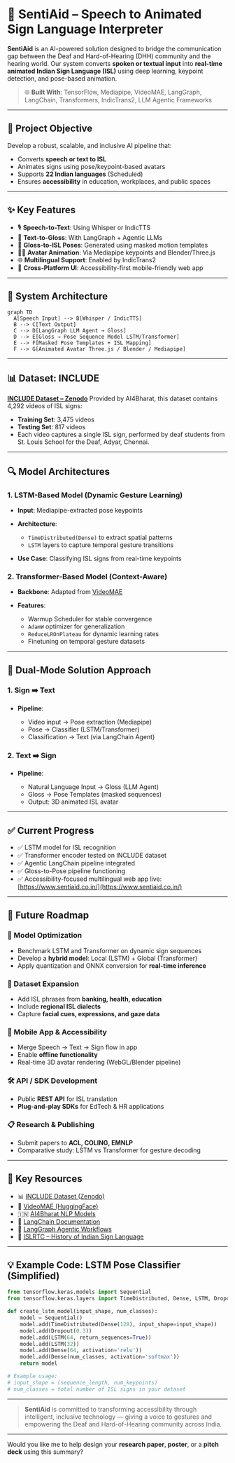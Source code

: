 # 🧠 SentiAid – Speech to Animated Sign Language Interpreter

**SentiAid** is an AI-powered solution designed to bridge the communication gap between the Deaf and Hard-of-Hearing (DHH) community and the hearing world. Our system converts **spoken or textual input** into **real-time animated Indian Sign Language (ISL)** using deep learning, keypoint detection, and pose-based animation.

> 🌐 **Built With**: TensorFlow, Mediapipe, VideoMAE, LangGraph, LangChain, Transformers, IndicTrans2, LLM Agentic Frameworks

---

## 🚀 Project Objective

Develop a robust, scalable, and inclusive AI pipeline that:

* Converts **speech or text to ISL**
* Animates signs using pose/keypoint-based avatars
* Supports **22 Indian languages** (Scheduled)
* Ensures **accessibility** in education, workplaces, and public spaces

---

## ✨ Key Features

* 🎙️ **Speech-to-Text**: Using Whisper or IndicTTS
* 📝 **Text-to-Gloss**: With LangGraph + Agentic LLMs
* 🔁 **Gloss-to-ISL Poses**: Generated using masked motion templates
* 🧍‍♂️ **Avatar Animation**: Via Mediapipe keypoints and Blender/Three.js
* 🌐 **Multilingual Support**: Enabled by IndicTrans2
* 📱 **Cross-Platform UI**: Accessibility-first mobile-friendly web app

---

## 🧠 System Architecture

```mermaid
graph TD
  A[Speech Input] --> B[Whisper / IndicTTS]
  B --> C[Text Output]
  C --> D[LangGraph LLM Agent → Gloss]
  D --> E[Gloss → Pose Sequence Model LSTM/Transformer]
  E --> F[Masked Pose Templates + ISL Mapping]
  F --> G[Animated Avatar Three.js / Blender / Mediapipe]
```

---

## 📊 Dataset: INCLUDE

**[INCLUDE Dataset – Zenodo](https://zenodo.org/records/4010759)**
Provided by AI4Bharat, this dataset contains 4,292 videos of ISL signs:

* **Training Set**: 3,475 videos
* **Testing Set**: 817 videos
* Each video captures a single ISL sign, performed by deaf students from St. Louis School for the Deaf, Adyar, Chennai.

---

## 🔍 Model Architectures

### 1. **LSTM-Based Model** (Dynamic Gesture Learning)

* **Input**: Mediapipe-extracted pose keypoints
* **Architecture**:

  * `TimeDistributed(Dense)` to extract spatial patterns
  * `LSTM` layers to capture temporal gesture transitions
* **Use Case**: Classifying ISL signs from real-time keypoints

### 2. **Transformer-Based Model** (Context-Aware)

* **Backbone**: Adapted from [VideoMAE](https://arxiv.org/abs/2203.12602)
* **Features**:

  * Warmup Scheduler for stable convergence
  * `AdamW` optimizer for generalization
  * `ReduceLROnPlateau` for dynamic learning rates
  * Finetuning on temporal gesture datasets

---

## 🎯 Dual-Mode Solution Approach

### 1. **Sign ➡️ Text**

* **Pipeline**:

  * Video input → Pose extraction (Mediapipe)
  * Pose → Classifier (LSTM/Transformer)
  * Classification → Text (via LangChain Agent)

### 2. **Text ➡️ Sign**

* **Pipeline**:

  * Natural Language Input → Gloss (LLM Agent)
  * Gloss → Pose Templates (masked sequences)
  * Output: 3D animated ISL avatar

---

## ✅ Current Progress

* ✅ LSTM model for ISL recognition
* ✅ Transformer encoder tested on INCLUDE dataset
* ✅ Agentic LangChain pipeline integrated
* ✅ Gloss-to-Pose pipeline functioning
* ✅ Accessibility-focused multilingual web app live: [https://www.sentiaid.co.in/](https://www.sentiaid.co.in/)

---

## 🔭 Future Roadmap

### 🔧 Model Optimization

* Benchmark LSTM and Transformer on dynamic sign sequences
* Develop a **hybrid model**: Local (LSTM) + Global (Transformer)
* Apply quantization and ONNX conversion for **real-time inference**

### 🧾 Dataset Expansion

* Add ISL phrases from **banking, health, education**
* Include **regional ISL dialects**
* Capture **facial cues, expressions, and gaze data**

### 📱 Mobile App & Accessibility

* Merge Speech → Text → Sign flow in app
* Enable **offline functionality**
* Real-time 3D avatar rendering (WebGL/Blender pipeline)

### 🛠️ API / SDK Development

* Public **REST API** for ISL translation
* **Plug-and-play SDKs** for EdTech & HR applications

### 📋 Research & Publishing

* Submit papers to **ACL, COLING, EMNLP**
* Comparative study: LSTM vs Transformer for gesture decoding

---

## 🔗 Key Resources

* 📊 [INCLUDE Dataset (Zenodo)](https://zenodo.org/records/4010759)
* 🧠 [VideoMAE (HuggingFace)](https://huggingface.co/MCG-NJU/videomae-base)
* 🇮🇳 [AI4Bharat NLP Models](https://huggingface.co/ai4bharat)
* 🧬 [LangChain Documentation](https://python.langchain.com/docs/)
* 🤖 [LangGraph Agentic Workflows](https://python.langchain.com/docs/langgraph/)
* 🧏 [ISLRTC – History of Indian Sign Language](https://islrtc.nic.in/history-0)

---

## 💡 Example Code: LSTM Pose Classifier (Simplified)

```python
from tensorflow.keras.models import Sequential
from tensorflow.keras.layers import TimeDistributed, Dense, LSTM, Dropout

def create_lstm_model(input_shape, num_classes):
    model = Sequential()
    model.add(TimeDistributed(Dense(128), input_shape=input_shape))
    model.add(Dropout(0.3))
    model.add(LSTM(64, return_sequences=True))
    model.add(LSTM(32))
    model.add(Dense(64, activation='relu'))
    model.add(Dense(num_classes, activation='softmax'))
    return model

# Example usage:
# input_shape = (sequence_length, num_keypoints)
# num_classes = total number of ISL signs in your dataset
```

---

> **SentiAid** is committed to transforming accessibility through intelligent, inclusive technology — giving a voice to gestures and empowering the Deaf and Hard-of-Hearing community across India.

---

Would you like me to help design your **research paper**, **poster**, or a **pitch deck** using this summary?
